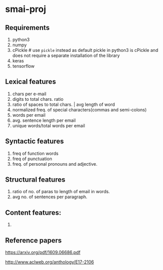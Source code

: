 # smai-proj

## Requirements
1. python3
2. numpy
3. cPickle # use `pickle` instead as default pickle in python3 is cPickle and does not require a separate installation of the library
4. keras
5. tensorflow

## Lexical features

1. chars per e-mail
2. digits to total chars. ratio
3. ratio of spaces to total chars. | avg length of word
4. normalized freq. of special characters(commas and semi-colons)
5. words per email
6. avg. sentence length per email
7. unique words/total words per email

## Syntactic features

1. freq of function words
2. freq of punctuation
3. freq. of personal pronouns and adjective.

## Structural features

1. ratio of no. of paras to length of email in words.
2. avg no. of sentences per paragraph.

## Content features:
1. 

## Reference papers
https://arxiv.org/pdf/1609.06686.pdf

http://www.aclweb.org/anthology/E17-2106
